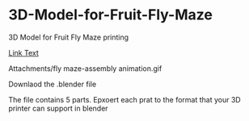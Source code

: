 # 3D-Model-for-Fruit-Fly-Maze
3D Model for Fruit Fly Maze printing


[Link Text](Attachments/FlyMazeAssemblyAnimation.gif) 

 Attachments/fly maze-assembly animation.gif


 
Downlaod the .blender file

The file contains 5 parts.
Epxoert each prat to the format that your 3D printer can support in blender
